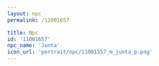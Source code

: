 ```yaml
---
layout: npc
permalink: /11001657

title: Npc
id: '11001657'
npc_name: 'Junta'
icon_url: 'portrait/npc/11001557_m_junta_p.png'
---
```

